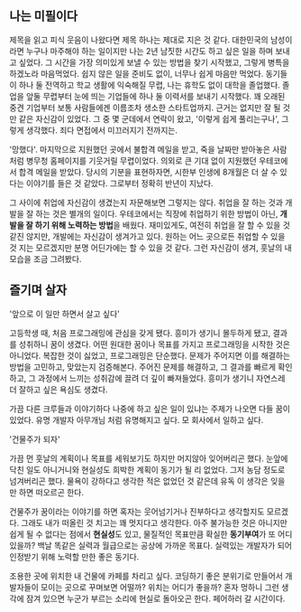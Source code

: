 ## 나는 미필이다

제목을 읽고 피식 웃음이 나왔다면 제목 하나는 제대로 지은 것 같다. 대한민국의 남성이라면 누구나 마주해야 하는 일이지만 나는 2년 남짓한 시간도 하고 싶은 일을 하며 보내고 싶었다. 그 시간을 가장 의미있게 보낼 수 있는 방법을 찾기 시작했고, 그렇게 병특을 하겠노라 마음먹었다. 쉽지 않은 일을 준비도 없이, 너무나 쉽게 마음만 먹었다. 동기들이 하나 둘 전역하고 학교 생활에 익숙해질 무렵, 나는 휴학도 없이 대학을 졸업했다. 졸업을 앞둘 무렵부터 눈에 띄는 기업들에 하나 둘 이력서를 보내기 시작했다. 꽤 오래된 중견 기업부터 보통 사람들에겐 이름조차 생소한 스타트업까지. 근거는 없지만 잘 될 것만 같은 자신감이 있었다. 그 중 몇 군데에서 연락이 왔고, '이렇게 쉽게 풀리는구나', 그렇게 생각했다. 죄다 면접에서 미끄러지기 전까지는.

'망했다'. 마지막으로 지원했던 곳에서 불합격 메일을 받고, 죽을 날짜만 받아놓은 사람처럼 병무청 홈페이지를 기웃거릴 무렵이었다. 의외로 큰 기대 없이 지원했던 우테코에서 합격 메일을 받았다. 당시의 기분을 표현하자면, 시한부 인생에 8개월은 더 살 수 있다는 이야기를 들은 것 같았다. 그로부터 정확히 반년이 지났다. 

그 사이에 취업에 자신감이 생겼는지 자문해보면 그렇지는 않다. 취업을 잘 하는 것과 개발을 잘 하는 것은 별개의 일이다. 우테코에서는 직장에 취업하기 위한 방법이 아닌, **개발을 잘 하기 위해 노력하는 방법**을 배웠다. 재미있게도, 여전히 취업을 잘 할 수 있을 것 같진 않지만, 개발에는 자신감이 생겨가고 있다. 원하는 어느 곳으로든 취업할 수 있을 것 지는 모르겠지만 분명 어딘가에는 할 수 있을 것 같다. 그런 자신감이 생겨, 훗날의 내 모습을 조금 그려봤다.

## 즐기며 살자

'앞으로 이 일만 하면서 살고 싶다'

고등학생 때, 처음 프로그래밍에 관심을 갖게 됐다. 흥미가 생기니 몰두하게 됐고, 결과를 성취하니 꿈이 생겼다.  어떤 원대한 꿈이나 목표를 가지고 프로그래밍을 시작한 것은 아니었다. 복잡한 것이 싫었고, 프로그래밍은 단순했다. 문제가 주어지면 이를 해결하는 방법을 고민하고, 맞았는지 검증해본다. 주어진 문제를 해결하고, 그 결과를 빠르게 확인하고, 그 과정에서 느끼는 성취감에 끌려 더 깊이 빠져들었다. 흥미가 생기니 자연스레 더 잘하고 싶은 욕심도 생겼다.

가끔 다른 크루들과 이야기하다 나중에 하고 싶은 일이 있냐는 주제가 나오면 다들 꿈이 있었다. 유명 개발자 아무개님 처럼 유명해지고 싶다. 모 회사에서 일하고 싶다. 

'건물주가 되자'

가끔 먼 훗날의 계획이나 목표를 세워보기도 하지만 머지않아 잊어버리곤 했다. 눈앞에 닥친 일도 아니거니와 현실성도 희박한 계획이 동기가 될 리 없었다. 그저 농담 정도로 넘겨버리곤 했다. 물욕이 강하다고 생각한 적은 없었던 것 같은데 유독 이 생각은 잊을 만 하면 떠오르곤 한다.

건물주가 꿈이라는 이야기를 하면 혹자는 웃어넘기거나 진부하다고 생각할지도 모르겠다. 그래도 내가 떠올린 것 치고는 꽤 멋지다고 생각한다. 아주 불가능한 것은 아니지만 쉽게 될 수 없다는 점에서 **현실성**도 있고, 물질적인 목표만큼 확실한 **동기부여**가 또 어디 있을까? 백날 똑같은 실력과 월급으로는 공상에 가까운 목표다. 실력있는 개발자가 되어 인정받기 위해 노력할 만한 좋은 동기다.

조용한 곳에 위치한 내 건물에 카페를 차리고 싶다. 코딩하기 좋은 분위기로 만들어서 개발자들이 모이는 곳으로 꾸며보면 어떨까? 위치는 어디가 좋을까? 혼자 멍하니 그런 생각에 잠겨 있으면 누군가 부르는 소리에 현실로 돌아오곤 한다. 페어하러 갈 시간이다. 